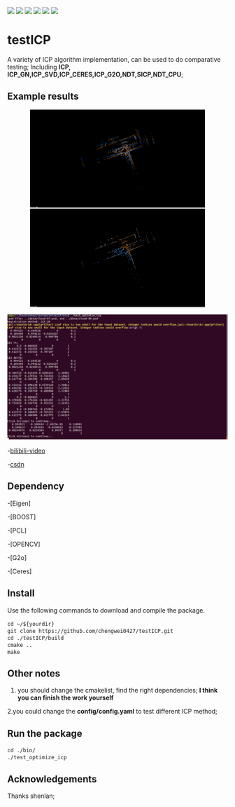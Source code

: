 <a href="#"><img src="https://img.shields.io/badge/c++-%2300599C.svg?style=flat&logo=c%2B%2B&logoColor=white"></img></a>
  <a href="#"><img src="https://img.shields.io/github/stars/chengwei0427/testICP"></img></a>
  <a href="#"><img src="https://img.shields.io/github/forks/chengwei0427/testICP"></img></a>
  <a href="#"><img src="https://img.shields.io/github/repo-size/chengwei0427/testICP"></img></a>
  <a href="https://github.com/chengwei0427/testICP/issues"><img src="https://img.shields.io/github/issues/chengwei0427/testICP"></img></a>
  <a href="https://github.com/chengwei0427/testICP/graphs/contributors"><img src="https://img.shields.io/github/contributors/chengwei0427/testICP?color=blue"></img></a>

# testICP
A variety of ICP algorithm implementation, can be used to do comparative testing; Including **ICP, ICP_GN,ICP_SVD,ICP_CERES,ICP_G2O,NDT,SICP,NDT_CPU**;

## Example results 
<p align='center'>
    <img src="./pic/before.png" alt="drawing" width="400"/>
    <img src="./pic/after.png" alt="drawing" width="400"/>
</p>

<p align='center'>
    <img src="./pic/output.png" alt="drawing" width="800"/>
</p>

-[bilibili-video](https://www.bilibili.com/video/BV1Rg411d7zU?spm_id_from=333.999.0.0)

-[csdn](https://blog.csdn.net/u012700322/article/details/124802086?csdn_share_tail=%7B%22type%22%3A%22blog%22%2C%22rType%22%3A%22article%22%2C%22rId%22%3A%22124802086%22%2C%22source%22%3A%22u012700322%22%7D&ctrtid=lFfjN)

## Dependency

-[Eigen]

-[BOOST]

-[PCL]

-[OPENCV]

-[G2o]

-[Ceres]


## Install

Use the following commands to download and compile the package.

```
cd ~/${yourdir}
git clone https://github.com/chengwei0427/testICP.git
cd ./testICP/build
cmake ..
make
```

## Other notes

1. you should change the cmakelist, find the right dependencies; **I think you can finish the work yourself**

2.you could change the **config/config.yaml** to test different ICP method;

## Run the package

```
cd ./bin/
./test_optimize_icp
```


## Acknowledgements

Thanks shenlan;